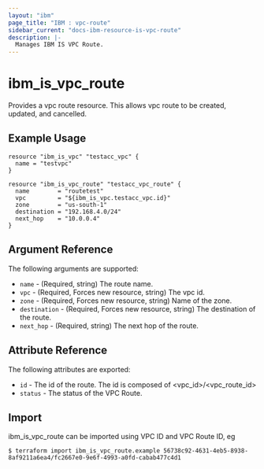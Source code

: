 ```yaml
---
layout: "ibm"
page_title: "IBM : vpc-route"
sidebar_current: "docs-ibm-resource-is-vpc-route"
description: |-
  Manages IBM IS VPC Route.
---
```


# ibm\_is_vpc_route

Provides a vpc route resource. This allows vpc route to be created, updated, and cancelled.


## Example Usage

```hcl
resource "ibm_is_vpc" "testacc_vpc" {
  name = "testvpc"
}

resource "ibm_is_vpc_route" "testacc_vpc_route" {
  name        = "routetest"
  vpc         = "${ibm_is_vpc.testacc_vpc.id}"
  zone        = "us-south-1"
  destination = "192.168.4.0/24"
  next_hop    = "10.0.0.4"
}

```

## Argument Reference

The following arguments are supported:

* `name` - (Required, string) The route name.
* `vpc` - (Required, Forces new resource, string) The vpc id. 
* `zone` - (Required, Forces new resource, string) Name of the zone. 
* `destination` - (Required, Forces new resource, string) The destination of the route. 
* `next_hop` - (Required, string) The next hop of the route. 

## Attribute Reference

The following attributes are exported:

* `id` - The id of the route. The id is composed of \<vpc_id\>/\<vpc_route_id\>
* `status` - The status of the VPC Route.

## Import

ibm_is_vpc_route can be imported using VPC ID and VPC Route ID, eg

```
$ terraform import ibm_is_vpc_route.example 56738c92-4631-4eb5-8938-8af9211a6ea4/fc2667e0-9e6f-4993-a0fd-cabab477c4d1
```
